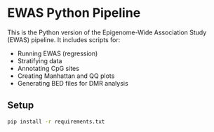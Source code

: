 # EWAS Python Pipeline

This is the Python version of the Epigenome-Wide Association Study (EWAS) pipeline.
It includes scripts for:

- Running EWAS (regression)  
- Stratifying data  
- Annotating CpG sites  
- Creating Manhattan and QQ plots  
- Generating BED files for DMR analysis

## Setup

```bash
pip install -r requirements.txt
